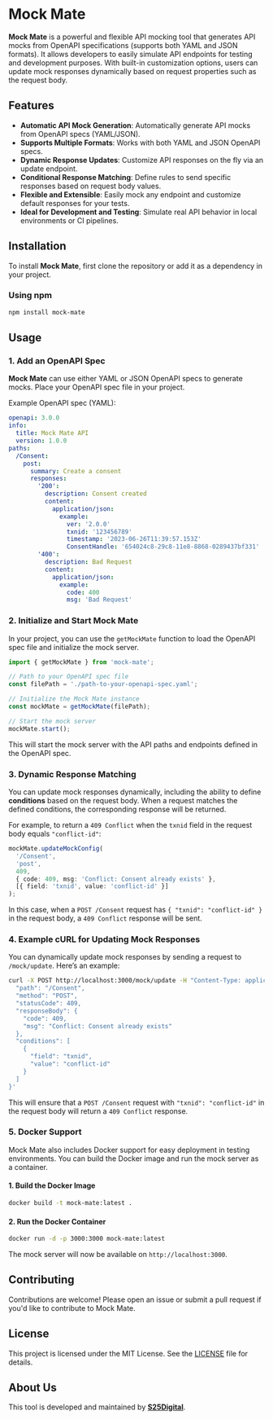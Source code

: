 # Mock Mate

**Mock Mate** is a powerful and flexible API mocking tool that generates API mocks from OpenAPI specifications (supports both YAML and JSON formats). It allows developers to easily simulate API endpoints for testing and development purposes. With built-in customization options, users can update mock responses dynamically based on request properties such as the request body.

## Features

- **Automatic API Mock Generation**: Automatically generate API mocks from OpenAPI specs (YAML/JSON).
- **Supports Multiple Formats**: Works with both YAML and JSON OpenAPI specs.
- **Dynamic Response Updates**: Customize API responses on the fly via an update endpoint.
- **Conditional Response Matching**: Define rules to send specific responses based on request body values.
- **Flexible and Extensible**: Easily mock any endpoint and customize default responses for your tests.
- **Ideal for Development and Testing**: Simulate real API behavior in local environments or CI pipelines.

## Installation

To install **Mock Mate**, first clone the repository or add it as a dependency in your project.

### Using npm

```bash
npm install mock-mate
```

## Usage

### 1. Add an OpenAPI Spec

**Mock Mate** can use either YAML or JSON OpenAPI specs to generate mocks. Place your OpenAPI spec file in your project.

Example OpenAPI spec (YAML):

```yaml
openapi: 3.0.0
info:
  title: Mock Mate API
  version: 1.0.0
paths:
  /Consent:
    post:
      summary: Create a consent
      responses:
        '200':
          description: Consent created
          content:
            application/json:
              example:
                ver: '2.0.0'
                txnid: '123456789'
                timestamp: '2023-06-26T11:39:57.153Z'
                ConsentHandle: '654024c8-29c8-11e8-8868-0289437bf331'
        '400':
          description: Bad Request
          content:
            application/json:
              example:
                code: 400
                msg: 'Bad Request'
```

### 2. Initialize and Start Mock Mate

In your project, you can use the `getMockMate` function to load the OpenAPI spec file and initialize the mock server.

```typescript
import { getMockMate } from 'mock-mate';

// Path to your OpenAPI spec file
const filePath = './path-to-your-openapi-spec.yaml';

// Initialize the Mock Mate instance
const mockMate = getMockMate(filePath);

// Start the mock server
mockMate.start();
```

This will start the mock server with the API paths and endpoints defined in the OpenAPI spec.

### 3. Dynamic Response Matching

You can update mock responses dynamically, including the ability to define **conditions** based on the request body. When a request matches the defined conditions, the corresponding response will be returned.

For example, to return a `409 Conflict` when the `txnid` field in the request body equals `"conflict-id"`:

```typescript
mockMate.updateMockConfig(
  '/Consent',
  'post',
  409,
  { code: 409, msg: 'Conflict: Consent already exists' },
  [{ field: 'txnid', value: 'conflict-id' }]
);
```

In this case, when a `POST /Consent` request has `{ "txnid": "conflict-id" }` in the request body, a `409 Conflict` response will be sent.

### 4. Example cURL for Updating Mock Responses

You can dynamically update mock responses by sending a request to `/mock/update`. Here’s an example:

```bash
curl -X POST http://localhost:3000/mock/update -H "Content-Type: application/json" -d '{
  "path": "/Consent",
  "method": "POST",
  "statusCode": 409,
  "responseBody": {
    "code": 409,
    "msg": "Conflict: Consent already exists"
  },
  "conditions": [
    {
      "field": "txnid",
      "value": "conflict-id"
    }
  ]
}'
```

This will ensure that a `POST /Consent` request with `"txnid": "conflict-id"` in the request body will return a `409 Conflict` response.

### 5. Docker Support

Mock Mate also includes Docker support for easy deployment in testing environments. You can build the Docker image and run the mock server as a container.

#### 1. Build the Docker Image

```bash
docker build -t mock-mate:latest .
```

#### 2. Run the Docker Container

```bash
docker run -d -p 3000:3000 mock-mate:latest
```

The mock server will now be available on `http://localhost:3000`.

## Contributing

Contributions are welcome! Please open an issue or submit a pull request if you'd like to contribute to Mock Mate.

## License

This project is licensed under the MIT License. See the [LICENSE](LICENSE) file for details.

## About Us

This tool is developed and maintained by **[S25Digital](https://s25.digital)**.

